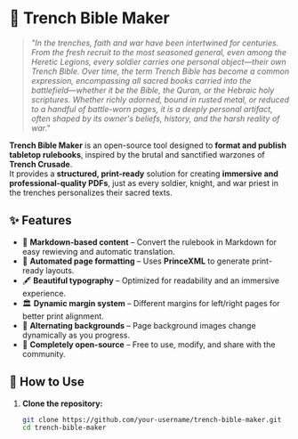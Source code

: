 # 📖 Trench Bible Maker

> *"In the trenches, faith and war have been intertwined for centuries. From the fresh recruit to the most seasoned general, even among the Heretic Legions, every soldier carries one personal object—their own Trench Bible. Over time, the term Trench Bible has become a common expression, encompassing all sacred books carried into the battlefield—whether it be the Bible, the Quran, or the Hebraic holy scriptures. Whether richly adorned, bound in rusted metal, or reduced to a handful of battle-worn pages, it is a deeply personal artifact, often shaped by its owner's beliefs, history, and the harsh reality of war."* 

**Trench Bible Maker** is an open-source tool designed to **format and publish tabletop rulebooks**, inspired by the brutal and sanctified warzones of **Trench Crusade**.  
It provides a **structured, print-ready** solution for creating **immersive and professional-quality PDFs**, just as every soldier, knight, and war priest in the trenches personalizes their sacred texts.

## ✨ Features

- 📜 **Markdown-based content** – Convert the rulebook in Markdown for easy rewieving and automatic translation.
- 📄 **Automated page formatting** – Uses **PrinceXML** to generate print-ready layouts.
- 🖋️ **Beautiful typography** – Optimized for readability and an immersive experience.
- 🏛 **Dynamic margin system** – Different margins for left/right pages for better print alignment.
- 🎨 **Alternating backgrounds** – Page background images change dynamically as you progress.
- 🔄 **Completely open-source** – Free to use, modify, and share with the community.

## 📂 How to Use

1. **Clone the repository:**
   ```bash
   git clone https://github.com/your-username/trench-bible-maker.git
   cd trench-bible-maker
